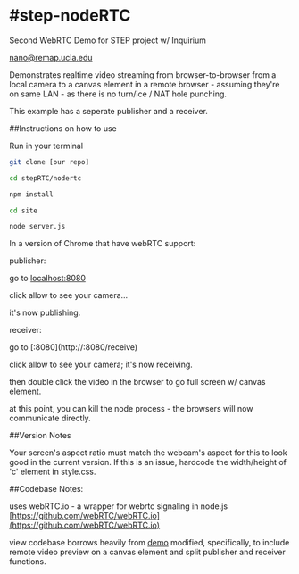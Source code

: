 #step-nodeRTC
==============


Second WebRTC Demo for STEP project w/ Inquirium

nano@remap.ucla.edu

Demonstrates realtime video streaming from browser-to-browser from a local camera to a canvas element in a remote browser - assuming they're on same LAN - as there is no turn/ice / NAT hole punching.

This example has a seperate publisher and a receiver.

##Instructions on how to use

Run in your terminal

```bash 
git clone [our repo]
```

```bash 
cd stepRTC/nodertc
```

```bash 
npm install
```

```bash 
cd site
```

```bash 
node server.js
```

In a version of Chrome that have webRTC support:

publisher:

go to [localhost:8080](http://localhost:8080/publish)

click allow to see your camera... 

it's now publishing. 

receiver:

go to [<publisher IP>:8080](http://<publisher IP>:8080/receive)

click allow to see your camera; it's now receiving. 

then double click the video in the browser to go full screen w/ canvas element. 

at this point, you can kill the node process - the browsers will now communicate directly. 


##Version Notes


Your screen's aspect ratio must match the webcam's aspect for this to look good in the current version. If this is an issue, hardcode the width/height of 'c' element in style.css.


##Codebase Notes:


uses webRTC.io - a wrapper for webrtc signaling in node.js
[https://github.com/webRTC/webRTC.io](https://github.com/webRTC/webRTC.io)

view codebase borrows heavily from  [demo](http://webrtc.dennis.is/)
modified, specifically, to include remote video preview on a canvas element and split publisher and receiver functions. 


